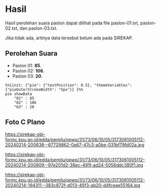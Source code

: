 # Hasil

Hasil perolehan suara paslon dapat dilihat pada file paslon-01.txt, paslon-02.txt, dan paslon-03.txt.

Jika tidak ada, artinya data tersebut belum ada pada SIREKAP.

## Perolehan Suara

 * Paslon 01: **85**.
 * Paslon 02: **106**.
 * Paslon 03: **20**.

```mermaid
%%{init: {"pie": {"textPosition": 0.5}, "themeVariables": {"pieOuterStrokeWidth": "5px"}} }%%
pie showData
    "01" : 85
    "02" : 106
    "03" : 20
```
## Foto C Plano

https://sirekap-obj-formc.kpu.go.id/edda/pemilu/ppwp/31/73/06/10/05/3173061005112-20240214-200638--67729862-0a67-47c3-a0be-031bf79fd02a.jpg

https://sirekap-obj-formc.kpu.go.id/edda/pemilu/ppwp/31/73/06/10/05/3173061005112-20240214-200809--97e201d2-38ec-491f-ad24-5056ddc380f1.jpg

https://sirekap-obj-formc.kpu.go.id/edda/pemilu/ppwp/31/73/06/10/05/3173061005112-20240214-194311--383c872f-d013-45f3-ab20-d4fceae55164.jpg

